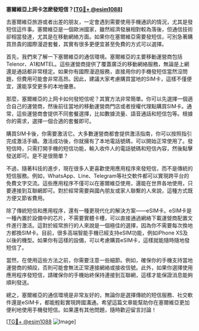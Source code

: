 **塞爾維亞上网卡怎麽發短信？[[TG💪+ @esim1088](https://t.me/s/esim1088)]**

去塞爾維亞旅游或者出差的朋友，一定會遇到需要使用手機通訊的情況，尤其是發短信這件事。塞爾維亞是一個歐洲國家，雖然經濟發展相對較為落後，但通信技術卻相當發達，尤其是在移動網絡方面。如果你在塞爾維亞需要發短信，可別急著購買昂貴的國際漫遊套餐，其實有很多更便宜甚至免費的方式可以選擇。

首先，我們來了解一下塞爾維亞的通信環境。塞爾維亞的主要移動運營商包括Telenor、A1和MTEL。這些運營商提供了覆蓋廣泛的移動網絡服務，無論是上網還是通話都非常穩定。如果你有國際漫遊服務，直接用你的手機發短信當然沒問題，但費用可能會非常高昂。因此，建議大家考慮購買當地的SIM卡，這樣不僅便宜，還能享受更多的本地優惠。

那麼，塞爾維亞的上网卡如何發短信呢？其實方法非常簡單。你可以先選擇一個適合自己的運營商，然後前往當地的移動運營商門店或者授權代理點購買SIM卡。通常，這些運營商會提供不同套餐選擇，比如數據流量、語音通話和短信包等。根據你的需求，選擇一個合適的套餐即可。

購買SIM卡後，你需要激活它。大多數運營商都會提供激活指南，你可以按照指引完成激活手續。激活成功後，你就擁有了本地電話號碼，可以開始正常使用了。發短信時，只需打開手機的短信功能，輸入收件人的電話號碼和短信內容，然後點擊發送即可。是不是很簡單？

不過，隨著科技的進步，現在很多人更喜歡使用應用程序來發短信，而不是傳統的短信服務。例如，WhatsApp、Line、Telegram等社交軟件都可以實現跨平台的免費文字交流。這些應用程序不僅可以在塞爾維亞使用，還能在世界各地使用，只要連接到互聯網即可。對於經常需要與國內朋友或家人聯繫的人來說，這種方式既方便又節省費用。

除了傳統短信和應用程序，還有一種更現代化的解決方案——eSIM卡。eSIM卡是一種內置於設備中的芯片，不需要實體卡槽，可以直接通過網絡下載運營商配置文件進行激活。這對於經常旅行的人來說是一個極佳的選擇，因為你不需要每次換地方都換SIM卡。目前，很多高端智能手機已經支持eSIM功能，例如iPhone XS及以後的機型。如果你有這樣的設備，可以考慮購買eSIM卡，這樣就能隨時隨地發短信了。

當然，在使用這些方法之前，你需要注意一些細節。例如，確保你的手機支持當地運營商的頻段，否則可能會無法正常連接網絡或接收信號。此外，如果你選擇使用應用程序發短信，請確保你的手機始終保持連接到互聯網，這樣才能保證消息能夠順利發送。

總之，塞爾維亞的通信環境是非常友好的，無論你是選擇傳統的短信服務、社交軟件還是eSIM卡，都能輕鬆實現跨國溝通。希望這篇文章能幫助你在塞爾維亞更加便利地使用手機發短信。如果還有其他問題，隨時歡迎留言討論！

[[TG💪+ @esim1088](https://t.me/s/esim1088) ![Image](https://i.postimg.cc/4NQfJmqS/Snipaste-2025-05-13-00-14-12.png)]